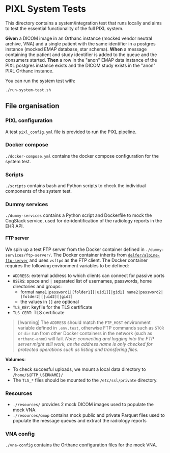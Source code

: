 # PIXL System Tests

This directory contains a system/integration test that runs locally and aims to test the essential
functionality of the full PIXL system.

**Given** a DICOM image in an Orthanc instance (mocked vendor neutral archive, VNA) and a single
patient with the same identifier in a postgres instance (mocked EMAP database, star schema).
**When** a message containing the patient and study identifier is added to the queue and the
consumers started. **Then** a row in the "anon" EMAP data instance of the PIXL postgres instance
exists and the DICOM study exists in the "anon" PIXL Orthanc instance.

You can run the system test with:

```bash
./run-system-test.sh
```

## File organisation

### PIXL configuration

A test `pixl_config.yml` file is provided to run the PIXL pipeline.

### Docker compose

`./docker-compose.yml` contains the docker compose configuration for the system test.

### Scripts

`./scripts` contains bash and Python scripts to check the individual components of the system test.

### Dummy services

`./dummy-services` contains a Python script and Dockerfile to mock the CogStack service, used for
de-identification of the radiology reports in the EHR API.

#### FTP server

We spin up a test FTP server from the Docker container defined in `./dummy-services/ftp-server/`.
The Docker container inherits from
[`delfer/alpine-ftp-server`](https://github.com/delfer/docker-alpine-ftp-server) and uses `vsftpd`
as the FTP client. The Docker container requires the following environment variables to be defined:

-   `ADDRESS`: external address to which clients can connect for passive ports
-   `USERS`: space and `|` separated list of usernames, passwords, home directories and groups:
    -   format `name1|password1|[folder1][|uid1][|gid1] name2|password2|[folder2][|uid2][|gid2]`
    -   the values in `[]` are optional
-   `TLS_KEY`: keyfile for the TLS certificate
-   `TLS_CERT`: TLS certificate

> [!warning] The `ADDRESS` should match the `FTP_HOST` environment variable defined in `.env.test`,
> otherwise FTP commands such as `STOR` or `dir` run from other Docker containers in the network
> (such as `orthanc-anon`) will fail. _Note: connecting and logging into the FTP server might still
> work, as the address name is only checked for protected operations such as listing and transfering
> files._

**Volumes**:

-   To check succesful uploads, we mount a local data directory to `/home/${FTP_USERNAME}/`
-   The `TLS_*` files should be mounted to the `/etc/ssl/private` directory.

### Resources

-   `./resources/` provides 2 mock DICOM images used to populate the mock VNA.
-   `./resources/omop` contains mock public and private Parquet files used to populate the message
    queues and extract the radiology reports

### VNA config

`./vna-config` contains the Orthanc configuration files for the mock VNA.
